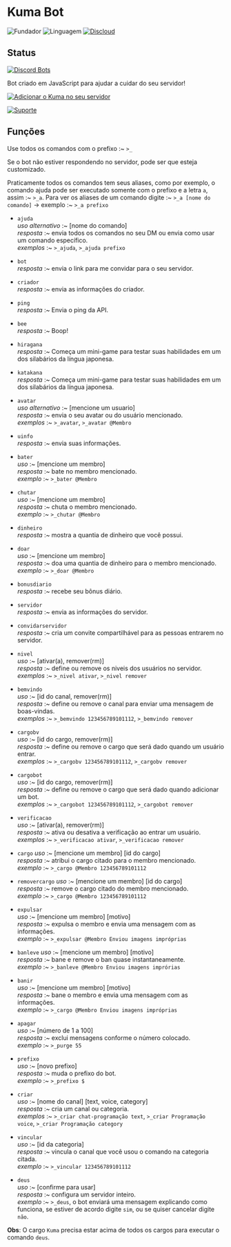 # Kuma Bot

![Fundador](https://img.shields.io/badge/Fundador-Tur1st4-red.svg?style=for-the-badge&logo=arch-linux) ![Linguagem](https://img.shields.io/badge/Linguagem-JavaScript-yellow.svg?style=for-the-badge&logo=JavaScript) [![Discloud](https://img.shields.io/badge/Host-Discloud%20%E2%9D%A4%EF%B8%8F-blue.svg?style=for-the-badge)](https://discloudbot.com/)

## Status

[![Discord Bots](https://discordbots.org/api/widget/599693638523551904.svg)](https://discordbots.org/bot/599693638523551904)

Bot criado em JavaScript para ajudar a cuidar do seu servidor!

[![Adicionar o Kuma no seu servidor](https://i.imgur.com/mvYkymB.png)](https://discordapp.com/api/oauth2/authorize?client_id=599693638523551904&permissions=8&scope=bot)

[![Suporte](https://i.imgur.com/sTHMEI4.png)](https://discordapp.com/invite/dtw2VXY)

## Funções

Use todos os comandos com o prefixo :~ `>_`

Se o bot não estiver respondendo no servidor, pode ser que esteja customizado.

Praticamente todos os comandos tem seus aliases, como por exemplo, o comando ajuda pode ser executado somente com o prefixo e a letra `a`, assim :~ `>_a`.
Para ver os aliases de um comando digite :~ `>_a [nome do comando]` -> exemplo :~ `>_a prefixo`

* `ajuda`  
*uso alternativo* :~ [nome do comando]  
*resposta* :~ envia todos os comandos no seu DM ou envia como usar um comando específico.  
*exemplos* :~ `>_ajuda`, `>_ajuda prefixo`

* `bot`   
*resposta* :~ envia o link para me convidar para o seu servidor.

* `criador`  
*resposta* :~ envia as informações do criador.

* `ping`  
*resposta* :~ Envia o ping da API.

* `bee`  
*resposta* :~ Boop!

* `hiragana`  
*resposta* :~ Começa um mini-game para testar suas habilidades em um dos silabários da língua japonesa.

* `katakana`  
*resposta* :~ Começa um mini-game para testar suas habilidades em um dos silabários da língua japonesa.

* `avatar`  
*uso alternativo* :~ [mencione um usuario]  
*resposta* :~ envia o seu avatar ou do usuário mencionado.  
*exemplos* :~ `>_avatar`, `>_avatar @Membro`

* `uinfo`  
*resposta* :~ envia suas informações.

* `bater`  
*uso* :~ [mencione um membro]  
*resposta* :~ bate no membro mencionado.  
*exemplo* :~ `>_bater @Membro`

* `chutar`  
*uso* :~ [mencione um membro]  
*resposta* :~ chuta o membro mencionado.  
*exemplo* :~ `>_chutar @Membro`

* `dinheiro`  
*resposta* :~ mostra a quantia de dinheiro que você possui.

* `doar`  
*uso* :~ [mencione um membro]  
*resposta* :~ doa uma quantia de dinheiro para o membro mencionado.  
*exemplo* :~ `>_doar @Membro`

* `bonusdiario`  
*resposta* :~ recebe seu bônus diário.

* `servidor`  
*resposta* :~ envia as informações do servidor.

* `convidarservidor`   
*resposta* :~ cria um convite compartilhável para as pessoas entrarem no servidor.

* `nivel`  
*uso* :~ [ativar(a), remover(rm)]  
*resposta* :~ define ou remove os niveis dos usuários no servidor.  
*exemplos* :~ `>_nivel ativar`, `>_nivel remover`

* `bemvindo`  
*uso* :~ [id do canal, remover(rm)]  
*resposta* :~ define ou remove o canal para enviar uma mensagem de boas-vindas.  
*exemplos* :~ `>_bemvindo 123456789101112`, `>_bemvindo remover`

* `cargobv`  
*uso* :~ [id do cargo, remover(rm)]  
*resposta* :~ define ou remove o cargo que será dado quando um usuário entrar.  
*exemplos* :~ `>_cargobv 123456789101112`, `>_cargobv remover`

* `cargobot`  
*uso* :~ [id do cargo, remover(rm)]  
*resposta* :~ define ou remove o cargo que será dado quando adicionar um bot.  
*exemplos* :~ `>_cargobot 123456789101112`, `>_cargobot remover`

* `verificacao`  
*uso* :~ [ativar(a), remover(rm)]  
*resposta* :~ ativa ou desativa a verificação ao entrar um usuário.  
*exemplos* :~ `>_verificacao ativar`, `>_verificacao remover`

* `cargo`
*uso* :~ [mencione um membro] [id do cargo]  
*resposta* :~ atribui o cargo citado para o membro mencionado.  
*exemplo* :~ `>_cargo @Membro 123456789101112`

* `removercargo`
*uso* :~ [mencione um membro] [id do cargo]  
*resposta* :~ remove o cargo citado do membro mencionado.  
*exemplo* :~ `>_cargo @Membro 123456789101112`

* `expulsar`  
*uso* :~ [mencione um membro] [motivo]  
*resposta* :~ expulsa o membro e envia uma mensagem com as informações.  
*exemplo* :~ `>_expulsar @Membro Enviou imagens impróprias`

* `banleve`
*uso* :~ [mencione um membro] [motivo]  
*resposta* :~ bane e remove o ban quase instantaneamente.  
*exemplo* :~ `>_banleve @Membro Enviou imagens imprórias`

* `banir`  
*uso* :~ [mencione um membro] [motivo]  
*resposta* :~ bane o membro e envia uma mensagem com as informações.  
*exemplo* :~ `>_cargo @Membro Enviou imagens impróprias`

* `apagar`  
*uso* :~ [número de 1 a 100]  
*resposta* :~ exclui mensagens conforme o número colocado.  
*exemplo* :~ `>_purge 55`

* `prefixo`  
*uso* :~ [novo prefixo]  
*resposta* :~ muda o prefixo do bot.  
*exemplo* :~ `>_prefixo $`

* `criar`  
*uso* :~ [nome do canal] [text, voice, category]  
*resposta* :~ cria um canal ou categoria.  
*exemplos* :~ `>_criar chat-programação text`, `>_criar Programação voice`, `>_criar Programação category`

* `vincular`  
*uso* :~ [id da categoria]  
*resposta* :~ vincula o canal que você usou o comando na categoria citada.  
*exemplo* :~ `>_vincular 123456789101112`

* `deus`  
*uso* :~ [confirme para usar]  
*resposta* :~ configura um servidor inteiro.  
*exemplo* :~ `>_deus`, o bot enviará uma mensagem explicando como funciona, se estiver de acordo digite `sim`, ou se quiser cancelar digite `não`.

**Obs**: O cargo `Kuma` precisa estar acima de todos os cargos para executar o comando `deus`.
